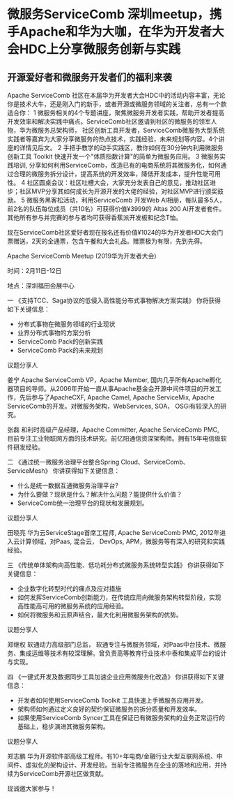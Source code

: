 # 微服务ServiceComb 深圳meetup，携手Apache和华为大咖，在华为开发者大会HDC上分享微服务创新与实践




## 开源爱好者和微服务开发者们的福利来袭


Apache ServiceComb 社区在本届华为开发者大会HDC中的活动内容丰富，无论你是技术大牛，还是刚入门的新手，或者开源或微服务领域的关注者，总有一个款适合你：
1 微服务相关的4个专题讲座，聚焦微服务开发者实践，帮助开发者提高开发效率和解决实践中痛点。ServiceComb社区邀请到社区的微服务的领军人物，华为微服务总架构师，
社区创新工具开发者，ServiceComb微服务大型系统实践者等嘉宾为大家分享微服务的热点技术，实践经验，未来规划等内容。4个讲座的详情见后文。
2 手把手教学的动手实践区，教你如何在30分钟内利用微服务创新工具 Toolkit 快速开发一个"体质指数计算"的简单为微服务应用。
3 微服务实践培训, 分享如何利用ServiceComb，改造已有的电商系统将其微服务化，如何通过合理的微服务拆分设计，提高系统的开发效率，降低开发成本，提升性能可用性。
4 社区圆桌会议：社区吐槽大会，大家充分发表自己的意见，推动社区进步；社区MVP分享其如何成长为开源开发的大佬的经验，对社区MVP进行颁奖鼓励。
5 微服务黑客松活动，利用ServiceComb 开发Web AI相册，每队最多5人，前2名的队伍每位成员（共10名）可获得价值¥3999的 Altas 200 AI开发者套件。其他所有参与并完赛的参与者均可获得香蕉派开发板和纪念T恤。
 
 
现在ServiceComb社区爱好者现在报名还有价值¥1024的华为开发者HDC大会门票赠送，2天的全通票，包含午餐和大会礼品。赠票极为有限，先到先得。

Apache ServiceComb Meetup (2019华为开发者大会)

时间：2月11日-12日 

地点：深圳福田会展中心

一
《支持TCC、Saga协议的低侵入高性能分布式事物解决方案实践》
你将获得如下关键信息：
+ 分布式事物在微服务领域的行业现状
+ 业界分布式事物的方案分析
+ ServiceComb Pack的创新实践
+ ServiceComb Pack的未来规划

议题分享人

姜宁
Apache ServiceComb VP，Apache Member, 国内几乎所有Apache孵化器项目的导师。从2006年开始一直从事Apache基金会开源中间件项目的开发工作，先后参与了ApacheCXF, Apache Camel, Apache ServiceMix, Apache 
ServiceComb的开发。对微服务架构，WebServices, SOA， OSGi有较深入的研究。


张磊
和利时高级产品经理，Apache Committer, Apache ServiceComb PMC, 目前专注工业物联网方面的技术研究。前亿阳通信资深架构师。拥有15年电信级软件研发经验。



二
《通过统一微服务治理平台整合Spring Cloud、ServiceComb、ServiceMesh》
你讲获得如下关键信息：
+ 什么是统一数据互通微服务治理平台?
+ 为什么要做？现状是什么？解决什么问题？能提供什么价值？
+ ServiceComb统一治理平台的现状和发展规划。

议题分享人

田晓亮
华为云ServiceStage首席工程师, Apache ServiceComb PMC, 2012年进入云计算领域，对Paas, 混合云， DevOps, APM，微服务等有深入的研究和实践经验。

三
《传统单体架构向高性能、低功耗分布式微服务系统转型实践》
你讲获得如下关键信息：
+ 企业数字化转型时代的痛点及应对措施
+ 如何发挥ServiceComb创新能力，在传统应用向微服务架构转型阶段，实现高性能高可用的微服务系统的应用经验。
+ 如何将微服务和云原声结合，最大化利用微服务架构的优势。

议题分享人

郑继权
软通动力高级部门总监， 软通专注与微服务领域，对Paas中台技术、微服务、集成运维等技术有较深理解。曾负责高等教育行业技术中泰和集成平台的设计与实现。

四
《一键式开发及数据同步工具加速企业应用微服务化改造》
你讲获得如下关键信息：
+ 开发者如何使用ServiceComb Toolkit 工具快速上手微服务应用开发。
+ 架构师如何通过定义良好的契约保证微服务的拆分质量和开发效率。
+ 如果使用ServiceComb Syncer工具在保证已有微服务架构的业务正常运行的基础上，稳步演进其微服务架构。

议题分享人

郑志鹏
华为开源软件部高级工程师。有10+年电商/金融行业大型互联网系统、中间件、虚拟化的架构设计、开发经验。当前专注微服务在企业的落地和应用，并持续为ServiceComb开源社区做贡献。


现诚邀大家参与！


